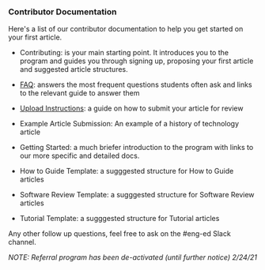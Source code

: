 ### Contributor Documentation

Here's a list of our contributor documentation to help you get started on your first article.

- Contributing: is your main starting point. It introduces you to the program and guides you through signing up, proposing your first article and suggested article structures.

- [FAQ](https://github.com/section-engineering-education/engineering-education/blob/master/new_contributors/FAQ.md): answers the most frequent questions students often ask and links to the relevant guide to answer them

- [Upload Instructions](https://github.com/section-engineering-education/engineering-education/blob/master/new_contributors/UPLOAD_INSTRUCTIONS.md): a guide on how to submit your article for review

- Example Article Submission: An example of a history of technology article

- Getting Started: a much briefer introduction to the program with links to our more specific and detailed docs.

- How to Guide Template: a sugggested structure for How to Guide articles

- Software Review Template: a sugggested structure for Software Review articles

- Tutorial Template: a sugggested structure for Tutorial articles

Any other follow up questions, feel free to ask on the #eng-ed Slack channel.

*NOTE: Referral program has been de-activated (until further notice) 2/24/21*
